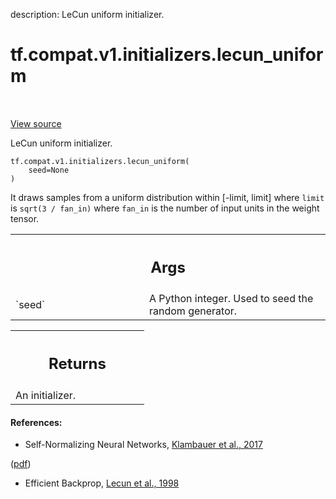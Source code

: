 description: LeCun uniform initializer.

<div itemscope itemtype="http://developers.google.com/ReferenceObject">
<meta itemprop="name" content="tf.compat.v1.initializers.lecun_uniform" />
<meta itemprop="path" content="Stable" />
</div>

# tf.compat.v1.initializers.lecun_uniform

<!-- Insert buttons and diff -->

<table class="tfo-notebook-buttons tfo-api nocontent" align="left">

</table>

<a target="_blank" href="/code/stable/tensorflow/python/ops/init_ops.py">View source</a>



LeCun uniform initializer.

<pre class="devsite-click-to-copy prettyprint lang-py tfo-signature-link">
<code>tf.compat.v1.initializers.lecun_uniform(
    seed=None
)
</code></pre>



<!-- Placeholder for "Used in" -->

It draws samples from a uniform distribution within [-limit, limit]
where `limit` is `sqrt(3 / fan_in)`
where `fan_in` is the number of input units in the weight tensor.

<!-- Tabular view -->
 <table class="responsive fixed orange">
<colgroup><col width="214px"><col></colgroup>
<tr><th colspan="2"><h2 class="add-link">Args</h2></th></tr>

<tr>
<td>
`seed`
</td>
<td>
A Python integer. Used to seed the random generator.
</td>
</tr>
</table>



<!-- Tabular view -->
 <table class="responsive fixed orange">
<colgroup><col width="214px"><col></colgroup>
<tr><th colspan="2"><h2 class="add-link">Returns</h2></th></tr>
<tr class="alt">
<td colspan="2">
An initializer.
</td>
</tr>

</table>



#### References:

- Self-Normalizing Neural Networks,
[Klambauer et al.,
2017](https://papers.nips.cc/paper/6698-self-normalizing-neural-networks)

([pdf](https://papers.nips.cc/paper/6698-self-normalizing-neural-networks.pdf))
- Efficient Backprop,
[Lecun et al., 1998](http://yann.lecun.com/exdb/publis/pdf/lecun-98b.pdf)
